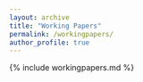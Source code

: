 ```yaml
---
layout: archive
title: "Working Papers"
permalink: /workingpapers/
author_profile: true
---
```


{% include workingpapers.md %}
